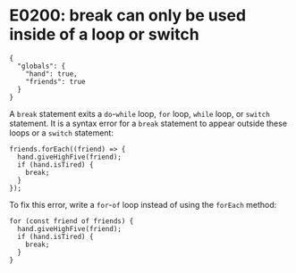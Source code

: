 # E0200: break can only be used inside of a loop or switch

```config-for-examples
{
  "globals": {
    "hand": true,
    "friends": true
  }
}
```

A `break` statement exits a `do`-`while` loop, `for` loop, `while` loop, or
`switch` statement. It is a syntax error for a `break` statement to appear
outside these loops or a `switch` statement:

    friends.forEach((friend) => {
      hand.giveHighFive(friend);
      if (hand.isTired) {
        break;
      }
    });

To fix this error, write a `for`-`of` loop instead of using the `forEach`
method:

    for (const friend of friends) {
      hand.giveHighFive(friend);
      if (hand.isTired) {
        break;
      }
    }
